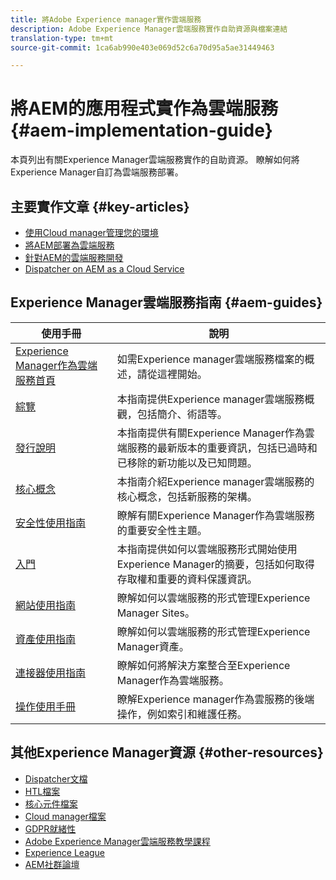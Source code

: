 ```yaml
---
title: 將Adobe Experience manager實作雲端服務
description: Adobe Experience Manager雲端服務實作自助資源與檔案連結
translation-type: tm+mt
source-git-commit: 1ca6ab990e403e069d52c6a70d95a5ae31449463

---
```



# 將AEM的應用程式實作為雲端服務 {#aem-implementation-guide}

本頁列出有關Experience Manager雲端服務實作的自助資源。 瞭解如何將Experience Manager自訂為雲端服務部署。

## 主要實作文章 {#key-articles}

* [使用Cloud manager管理您的環境](cloud-manager/manage-environments.md)
* [將AEM部署為雲端服務](deploying/overview.md)
* [針對AEM的雲端服務開發](developing/introduction/development-guidelines.md)
* [Dispatcher on AEM as a Cloud Service](dispatcher/overview.md)

## Experience Manager雲端服務指南 {#aem-guides}

| 使用手冊 | 說明 |
|---|---|
| [Experience Manager作為雲端服務首頁](/help/landing/home.md) | 如需Experience manager雲端服務檔案的概述，請從這裡開始。 |
| [綜覽](/help/overview/home.md) | 本指南提供Experience manager雲端服務概觀，包括簡介、術語等。 |
| [發行說明](/help/release-notes/home.md) | 本指南提供有關Experience Manager作為雲端服務的最新版本的重要資訊，包括已過時和已移除的新功能以及已知問題。 |
| [核心概念](/help/core-concepts/home.md) | 本指南介紹Experience manager雲端服務的核心概念，包括新服務的架構。 |
| [安全性使用指南](/help/security/home.md) | 瞭解有關Experience Manager作為雲端服務的重要安全性主題。 |
| [入門](/help/onboarding/home.md) | 本指南提供如何以雲端服務形式開始使用Experience Manager的摘要，包括如何取得存取權和重要的資料保護資訊。 |
| [網站使用指南](/help/sites-cloud/home.md) | 瞭解如何以雲端服務的形式管理Experience Manager Sites。 |
| [資產使用指南](/help/assets/home.md) | 瞭解如何以雲端服務的形式管理Experience Manager資產。 |
| [連接器使用指南](/help/connectors/home.md) | 瞭解如何將解決方案整合至Experience Manager作為雲端服務。 |
| [操作使用手冊](/help/operations/home.md) | 瞭解Experience manager作為雲服務的後端操作，例如索引和維護任務。 |

## 其他Experience Manager資源 {#other-resources}

* [Dispatcher文檔](/help/implementing/dispatcher/overview.md)
* [HTL檔案](https://docs.adobe.com/content/help/en/experience-manager-htl/using/overview.html)
* [核心元件檔案](https://docs.adobe.com/content/help/en/experience-manager-core-components/using/introduction.html)
* [Cloud manager檔案](https://docs.adobe.com/content/help/en/experience-manager-cloud-manager/using/introduction-to-cloud-manager.html)
* [GDPR就緒性](/help/onboarding/data-privacy-and-protection-readiness/aem-readiness.md)
* [Adobe Experience Manager雲端服務教學課程](https://docs.adobe.com/content/help/en/experience-manager-learn/cloud-service/overview.html)
* [Experience League](https://guided.adobe.com/?promoid=K42KVXHD&mv=other#solutions/experience-manager)
* [AEM社群論壇](https://forums.adobe.com/community/experience-cloud/marketing-cloud/experience-manager)